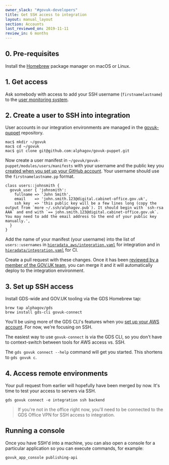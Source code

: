 ```yaml
---
owner_slack: "#govuk-developers"
title: Get SSH access to integration
layout: manual_layout
section: Accounts
last_reviewed_on: 2019-11-11
review_in: 6 months
---
```


## 0. Pre-requisites

Install the [Homebrew](https://brew.sh) package manager on macOS or Linux.

## 1. Get access

Ask somebody with access to add your SSH username (`firstnamelastname`) to the [user monitoring system][user-reviewer].

[user-reviewer]: https://github.com/alphagov/govuk-user-reviewer

## 2. Create a user to SSH into integration

User accounts in our integration environments are managed in the [govuk-puppet][] repository.

    mac$ mkdir ~/govuk
    mac$ cd ~/govuk
    mac$ git clone git@github.com:alphagov/govuk-puppet.git

Now create a user manifest in `~/govuk/govuk-puppet/modules/users/manifests` with your username and the public key you [created when you set up your GitHub account](/manual/github-setup.html). Your username should use the `firstnamelastname.pp` format.

```
class users::johnsmith {
  govuk_user { 'johnsmith':
    fullname => 'John Smith',
    email    => 'john.smith.123@digital.cabinet-office.gov.uk',
    ssh_key  => 'this public key will be a few lines long (copy the output from `more ~/.ssh/alphagov.pub`). It should begin with `ssh-rsa AAA` and end with `== john.smith.123@digital.cabinet-office.gov.uk`. You may need to add the email address to the end of your public key manually.',
  }
}
```

Add the name of your manifest (your username) into the list of `users::usernames` in [`hieradata_aws/integration.yaml`][integration-aws-hiera] for integration and in [`hieradata/integration.yaml`][integration-hiera] for CI.

Create a pull request with these changes. Once it has been [reviewed by a member of the GOV.UK team][merging], you can merge it and it will automatically deploy to the integration environment.

[govuk-puppet]: https://github.com/alphagov/govuk-puppet
[integration-aws-hiera]: https://github.com/alphagov/govuk-puppet/blob/master/hieradata_aws/integration.yaml
[integration-hiera]: https://github.com/alphagov/govuk-puppet/blob/master/hieradata/integration.yaml
[merging]: /manual/merge-pr.html

## 3. Set up SSH access

Install GDS-wide and GOV.UK tooling via the GDS Homebrew tap:

```
brew tap alphagov/gds
brew install gds-cli govuk-connect
```

You'll be using more of the GDS CLI's features when you [set up your
AWS account](/manual/set-up-aws-account.html). For now, we're focusing
on SSH.

The easiest way to use `govuk-connect` is via the GDS CLI, so you
don't have to context-switch between tools for AWS access vs. SSH.

The `gds govuk connect --help` command will get you started. This
shortens to `gds govuk c`.

## 4. Access remote environments

Your pull request from earlier will hopefully have been merged by now. It's time to test your access to servers via SSH.

```
gds govuk connect -e integration ssh backend
```

> If you're not in the office right now, you'll need to be connected to the GDS Office VPN for SSH access to integration.

## Running a console
Once you have SSH'd into a machine, you can also open a console for a particular application so you can execute commands, for example:

```
govuk_app_console publishing-api
```

[ssh-config]: https://github.com/alphagov/govuk-puppet/blob/master/development-vm/ssh_config
